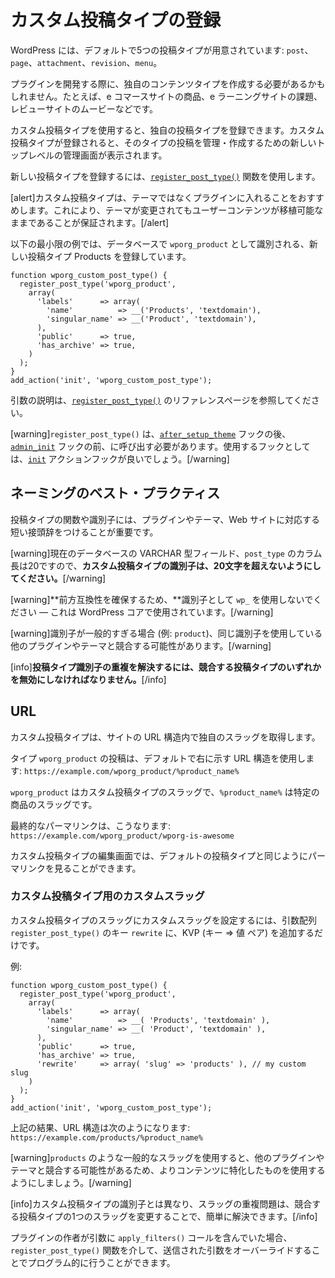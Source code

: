 <!-- 
# Registering Custom Post Types
 -->
# カスタム投稿タイプの登録

<!-- 
WordPress comes with five default post types: `post`, `page`, `attachment`, `revision`, and `menu`.
 -->
WordPress には、デフォルトで5つの投稿タイプが用意されています: `post`、`page`、`attachment`、`revision`、`menu`。

<!-- 
While developing your plugin, you may need to create your own specific content type: for example, products for an e-commerce website, assignments for an e-learning website, or movies for a review website.
 -->
プラグインを開発する際に、独自のコンテンツタイプを作成する必要があるかもしれません。たとえば、e コマースサイトの商品、e ラーニングサイトの課題、レビューサイトのムービーなどです。

<!-- 
Using Custom Post Types, you can register your own post type. Once a custom post type is registered, it gets a new top-level administrative screen that can be used to manage and create posts of that type.
 -->
カスタム投稿タイプを使用すると、独自の投稿タイプを登録できます。カスタム投稿タイプが登録されると、そのタイプの投稿を管理・作成するための新しいトップレベルの管理画面が表示されます。

<!-- 
To register a new post type, you use the [`register_post_type()`](https://developer.wordpress.org/reference/functions/register_post_type/) function.
 -->
新しい投稿タイプを登録するには、[`register_post_type()`](https://developer.wordpress.org/reference/functions/register_post_type/) 関数を使用します。

<!-- 
[alert]We recommend that you put custom post types in a plugin rather than a theme. This ensures that user content remains portable even if the theme is changed.[/alert]
 -->
[alert]カスタム投稿タイプは、テーマではなくプラグインに入れることをおすすめします。これにより、テーマが変更されてもユーザーコンテンツが移植可能なままであることが保証されます。[/alert]

<!-- 
The following minimal example registers a new post type, Products, which is identified in the database as `wporg_product`.
 -->
以下の最小限の例では、データベースで `wporg_product` として識別される、新しい投稿タイプ Products を登録しています。

```
function wporg_custom_post_type() {
  register_post_type('wporg_product',
    array(
      'labels'      => array(
        'name'          => __('Products', 'textdomain'),
        'singular_name' => __('Product', 'textdomain'),
      ),
      'public'      => true,
      'has_archive' => true,
    )
  );
}
add_action('init', 'wporg_custom_post_type');
```

<!-- 
Please visit the reference page for [`register_post_type()`](https://developer.wordpress.org/reference/functions/register_post_type/) for the description of arguments.
 -->
引数の説明は、[`register_post_type()`](https://developer.wordpress.org/reference/functions/register_post_type/) のリファレンスページを参照してください。

<!-- 
[warning]You must call `register_post_type()` before the [`admin_init`](https://developer.wordpress.org/reference/hooks/admin_init/) hook and after the [`after_setup_theme`](https://developer.wordpress.org/reference/hooks/after_setup_theme/) hook. A good hook to use is the [`init`](https://developer.wordpress.org/reference/hooks/init/) action hook.[/warning]
 -->
[warning]`register_post_type()` は、[`after_setup_theme`](https://developer.wordpress.org/reference/hooks/after_setup_theme/) フックの後、[`admin_init`](https://developer.wordpress.org/reference/hooks/admin_init/) フックの前、に呼び出す必要があります。使用するフックとしては、[`init`](https://developer.wordpress.org/reference/hooks/init/) アクションフックが良いでしょう。[/warning]

<!-- 
## Naming Best Practices
 -->
## ネーミングのベスト・プラクティス

<!-- 
It is important that you prefix your post type functions and identifiers with a short prefix that corresponds to your plugin, theme, or website.
 -->
投稿タイプの関数や識別子には、プラグインやテーマ、Web サイトに対応する短い接頭辞をつけることが重要です。

<!-- 
[warning]**Make sure your custom post type identifier does not exceed 20 characters** as the `post_type` column in the database is currently a VARCHAR field of that length.[/warning]
 -->
[warning]現在のデータベースの VARCHAR 型フィールド、`post_type` のカラム長は20ですので、**カスタム投稿タイプの識別子は、20文字を超えないようにしてください。**[/warning]

<!-- 
[warning]**To ensure forward compatibility**, do not use `wp_` as your identifier — it is being used by WordPress core.[/warning]
 -->
[warning]**前方互換性を確保するため、**識別子として `wp_` を使用しないでください — これは WordPress コアで使用されています。[/warning]

<!-- 
[warning]If your identifier is too generic (for example: `product`), it may conflict with other plugins or themes that have chosen to use that same identifier.[/warning]
 -->
[warning]識別子が一般的すぎる場合 (例: `product`)、同じ識別子を使用している他のプラグインやテーマと競合する可能性があります。[/warning]

<!-- 
[info]**Solving duplicate post type identifiers is not possible without disabling one of the conflicting post types.**[/info]
 -->
[info]**投稿タイプ識別子の重複を解決するには、競合する投稿タイプのいずれかを無効にしなければなりません。**[/info]

<!-- 
## URLs
 -->
## URL

<!-- 
A custom post type gets its own slug within the site URL structure.
 -->
カスタム投稿タイプは、サイトの URL 構造内で独自のスラッグを取得します。

<!-- 
A post of type `wporg_product` will use the following URL structure by default: `https://example.com/wporg_product/%product_name%`.
 -->
タイプ `wporg_product` の投稿は、デフォルトで右に示す URL 構造を使用します: `https://example.com/wporg_product/%product_name%`

<!-- 
`wporg_product` is the slug of your custom post type and `%product_name%` is the slug of your particular product.
 -->
`wporg_product` はカスタム投稿タイプのスラッグで、`%product_name%` は特定の商品のスラッグです。

<!-- 
The final permalink would be: `https://example.com/wporg_product/wporg-is-awesome`.
 -->
最終的なパーマリンクは、こうなります: `https://example.com/wporg_product/wporg-is-awesome`

<!-- 
You can see the permalink on the edit screen for your custom post type, just like with default post types.
 -->
カスタム投稿タイプの編集画面では、デフォルトの投稿タイプと同じようにパーマリンクを見ることができます。

<!-- 
### A Custom Slug for a Custom Post Type
 -->
### カスタム投稿タイプ用のカスタムスラッグ

<!-- 
To set a custom slug for the slug of your custom post type all you need to do is add a key => value pair to the `rewrite` key in the `register_post_type()` arguments array.
 -->
カスタム投稿タイプのスラッグにカスタムスラッグを設定するには、引数配列 `register_post_type()` のキー `rewrite` に、KVP (キー => 値 ペア) を追加するだけです。

<!-- 
Example:
 -->
例:

```
function wporg_custom_post_type() {
  register_post_type('wporg_product',
    array(
      'labels'      => array(
        'name'          => __( 'Products', 'textdomain' ),
        'singular_name' => __( 'Product', 'textdomain' ),
      ),
      'public'      => true,
      'has_archive' => true,
      'rewrite'     => array( 'slug' => 'products' ), // my custom slug
    )
  );
}
add_action('init', 'wporg_custom_post_type');
```

<!-- 
The above will result in the following URL structure: `https://example.com/products/%product_name%`
 -->
上記の結果、URL 構造は次のようになります: `https://example.com/products/%product_name%`

<!-- 
[warning]Using a generic slug like `products` can potentially conflict with other plugins or themes, so try to use one that is more specific to your content.[/warning]
 -->
[warning]`products` のような一般的なスラッグを使用すると、他のプラグインやテーマと競合する可能性があるため、よりコンテンツに特化したものを使用するようにしましょう。[/warning]

<!-- 
[info]Unlike the custom post type identifiers, the duplicate slug problem can be solved easily by changing the slug for one of the conflicting post types.[/info]
 -->
[info]カスタム投稿タイプの識別子とは異なり、スラッグの重複問題は、競合する投稿タイプの1つのスラッグを変更することで、簡単に解決できます。[/info]

<!-- 
If the plugin author included an `apply_filters()` call on the arguments, this can be done programmatically by overriding the arguments submitted via the `register_post_type()` function.
 -->
プラグインの作者が引数に `apply_filters()` コールを含んでいた場合、`register_post_type()` 関数を介して、送信された引数をオーバーライドすることでプログラム的に行うことができます。
